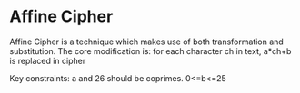 # Affine Cipher

Affine Cipher is a technique which makes use of both transformation and substitution. The core modification is:
for each character ch in text, a*ch+b is replaced in cipher

Key constraints:
a and 26 should be coprimes.
0<=b<=25
